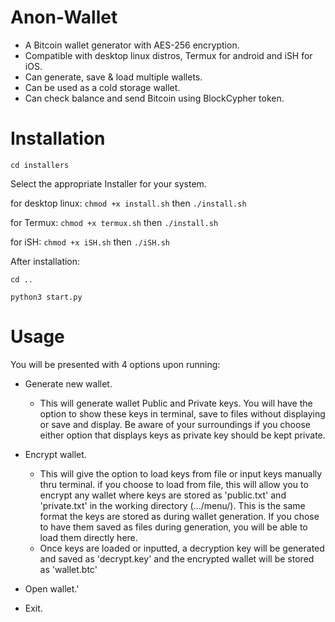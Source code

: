 # Anon-Wallet 
- A Bitcoin wallet generator with AES-256 encryption.
- Compatible with desktop linux distros, Termux for android and iSH for iOS. 
- Can generate, save & load multiple wallets. 
- Can be used as a cold storage wallet. 
- Can check balance and send Bitcoin using BlockCypher token.

# Installation 
`cd installers` 

Select the appropriate Installer for your system.  

for desktop linux:
`chmod +x install.sh` then `./install.sh` 

for Termux: 
`chmod +x termux.sh` then `./install.sh` 

for iSH: 
`chmod +x iSH.sh` then `./iSH.sh`  

After installation:

`cd ..`

`python3 start.py` 

# Usage 

You will be presented with 4 options upon running:

- Generate new wallet.
  - This will generate wallet Public and Private keys. You will have the option to show these keys in terminal, save to files without displaying or save and display. Be aware of your surroundings if you choose either option that displays keys as private key should be kept private. 
    
- Encrypt wallet.
  - This will give the option to load keys from file or input keys manually thru terminal. if you choose to load from file, this will allow you to encrypt any wallet where keys are stored as 'public.txt' and 'private.txt' in the working directory (.../menu/). This is the same format the keys are stored as during wallet generation. If you chose to have them saved as files during generation, you will be able to load them directly here.
  - Once keys are loaded or inputted, a decryption key will be generated and saved as 'decrypt.key' and the encrypted wallet will be stored as 'wallet.btc' 
 
- Open wallet.'
  
- Exit.

  
